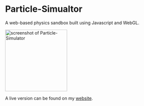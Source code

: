 # Particle-Simualtor

A web-based physics sandbox built using Javascript and WebGL.

<img src="https://user-images.githubusercontent.com/49291237/170840132-3b22d766-1d7d-4f8a-a80f-f3fdb6753944.png" alt="screenshot of Particle-Simulator" width="200"/>

A live version can be found on my [website](https://nathanspelts.com/particle-simulator).
